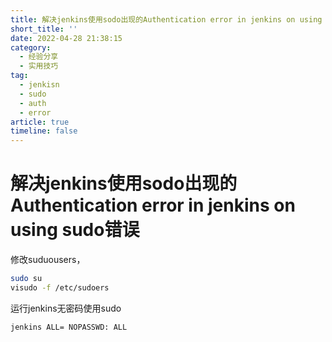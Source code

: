 ```yaml
---
title: 解决jenkins使用sodo出现的Authentication error in jenkins on using sudo错误
short_title: ''
date: 2022-04-28 21:38:15
category:
  - 经验分享
  - 实用技巧
tag:
  - jenkisn
  - sudo
  - auth
  - error
article: true
timeline: false
---
```

# 解决jenkins使用sodo出现的Authentication error in jenkins on using sudo错误

修改suduousers，

```bash
sudo su    
visudo -f /etc/sudoers
```

运行jenkins无密码使用sudo

```bash
jenkins ALL= NOPASSWD: ALL
```